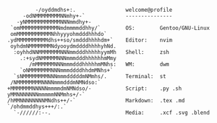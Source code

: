 ```
         -/oyddmdhs+:.                welcome@profile
     -odNMMMMMMMMNNmhy+-`             ---------------
   -yNMMMMMMMMMMMNNNmmdhy+-           
 `omMMMMMMMMMMMMNmdmmmmddhhy/`        OS:        Gentoo/GNU-Linux
 omMMMMMMMMMMMNhhyyyohmdddhhhdo`      
.ydMMMMMMMMMMdhs++so/smdddhhhhdm+`    Editor:    nvim
 oyhdmNMMMMMMMNdyooydmddddhhhhyhNd.   
  :oyhhdNNMMMMMMMNNNmmdddhhhhhyymMh   Shell:     zsh
    .:+sydNMMMMMNNNmmmdddhhhhhhmMmy   
       /mMMMMMMNNNmmmdddhhhhhmMNhs:   WM:        dwm
    `oNMMMMMMMNNNmmmddddhhdmMNhs+`    
  `sNMMMMMMMMNNNmmmdddddmNMmhs/.      Terminal:  st
 /NMMMMMMMMNNNNmmmdddmNMNdso:`        
+MMMMMMMNNNNNmmmmdmNMNdso/-           Script:    .py .sh
yMMNNNNNNNmmmmmNNMmhs+/-`             
/hMMNNNNNNNNMNdhs++/-`                Markdown:  .tex .md
`/ohdmmddhys+++/:.`                   
  `-//////:--.                        Media:     .xcf .svg .blend
```

<!--
**c-torre/c-torre** is a ✨ _special_ ✨ repository because its `README.md` (this file) appears on your GitHub profile.

Here are some ideas to get you started:

- 🔭 I’m currently working on ...
- 🌱 I’m currently learning ...
- 👯 I’m looking to collaborate on ...
- 🤔 I’m looking for help with ...
- 💬 Ask me about ...
- 📫 How to reach me: ...
- 😄 Pronouns: ...
- ⚡ Fun fact: ...
-->
